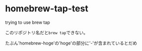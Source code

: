 homebrew-tap-test
=================

trying to use brew tap

このリポジトリ名だと`brew tap`できない。

たぶん'homebrew-hoge'の'hoge'の部分に'-'が含まれているとだめ
